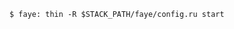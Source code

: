 <!-- usedin: [ _includes/_inlines/Tutorials/Rails/1950-09-26-implementing-faye] - layout:code post: 1950-09-26-implementing-faye_3.-rails&95;root -->

```
$ faye: thin -R $STACK_PATH/faye/config.ru start
```
